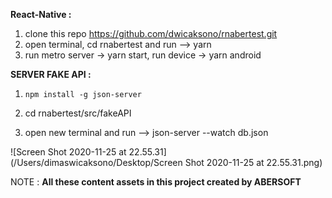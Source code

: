 **React-Native :**

1. clone this repo https://github.com/dwicaksono/rnabertest.git
2. open terminal, cd rnabertest and run --> yarn
3. run metro server -> yarn start, run device -> yarn android

**SERVER FAKE API :**

1. ```
   npm install -g json-server
   ```

2. cd rnabertest/src/fakeAPI
3. open new terminal and run  --> json-server --watch db.json



![Screen Shot 2020-11-25 at 22.55.31](/Users/dimaswicaksono/Desktop/Screen Shot 2020-11-25 at 22.55.31.png)





NOTE : **All these content assets in this project created by  ABERSOFT**
